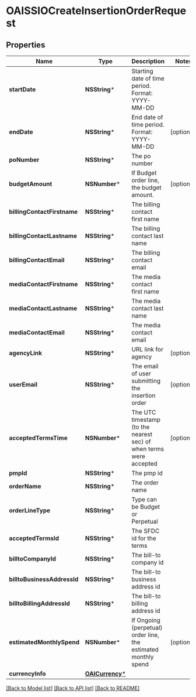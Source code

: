 # OAISSIOCreateInsertionOrderRequest

## Properties
Name | Type | Description | Notes
------------ | ------------- | ------------- | -------------
**startDate** | **NSString*** | Starting date of time period. Format: YYYY-MM-DD | 
**endDate** | **NSString*** | End date of time period. Format: YYYY-MM-DD | [optional] 
**poNumber** | **NSString*** | The po number | 
**budgetAmount** | **NSNumber*** | If Budget order line, the budget amount. | [optional] 
**billingContactFirstname** | **NSString*** | The billing contact first name | 
**billingContactLastname** | **NSString*** | The billing contact last name | 
**billingContactEmail** | **NSString*** | The billing contact email | 
**mediaContactFirstname** | **NSString*** | The media contact first name | 
**mediaContactLastname** | **NSString*** | The media contact last name | 
**mediaContactEmail** | **NSString*** | The media contact email | 
**agencyLink** | **NSString*** | URL link for agency | [optional] 
**userEmail** | **NSString*** | The email of user submitting the insertion order | [optional] 
**acceptedTermsTime** | **NSNumber*** | The UTC timestamp (to the nearest sec) of when terms were accepted | [optional] 
**pmpId** | **NSString*** | The pmp id | 
**orderName** | **NSString*** | The order name | 
**orderLineType** | **NSString*** | Type can be Budget or Perpetual | 
**acceptedTermsId** | **NSString*** | The SFDC id for the terms | 
**billtoCompanyId** | **NSString*** | The bill-to company id | 
**billtoBusinessAddressId** | **NSString*** | The bill-to business address id | 
**billtoBillingAddressId** | **NSString*** | The bill-to billing address id | 
**estimatedMonthlySpend** | **NSNumber*** | If Ongoing (perpetual) order line, the estimated monthly spend | [optional] 
**currencyInfo** | [**OAICurrency***](OAICurrency.md) |  | 

[[Back to Model list]](../README.md#documentation-for-models) [[Back to API list]](../README.md#documentation-for-api-endpoints) [[Back to README]](../README.md)


